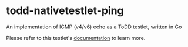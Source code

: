 # todd-nativetestlet-ping
An implementation of ICMP (v4/v6) echo as a ToDD testlet, written in Go

Please refer to this testlet's [documentation](https://todd.readthedocs.io/en/latest/testlets/nativetestlets/ping.html) to learn more.
